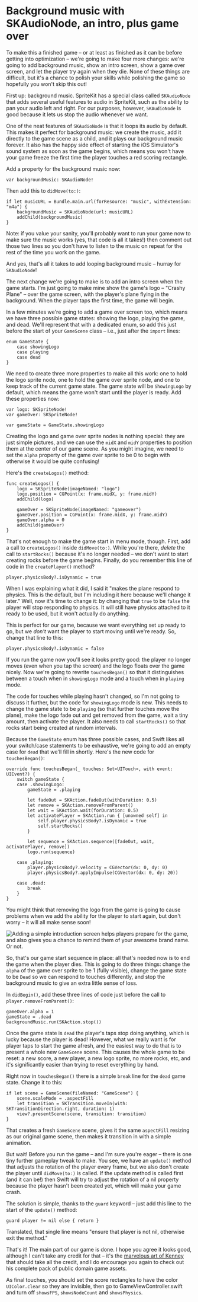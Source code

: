 # Background music with SKAudioNode, an intro, plus game over

To make this a finished game – or at least as finished as it can be before getting into optimization – we're going to make four more changes: we're going to add background music, show an intro screen, show a game over screen, and let the player try again when they die. None of these things are difficult, but it's a chance to polish your skills while polishing the game so hopefully you won't skip this out!

First up: background music. SpriteKit has a special class called `SKAudioNode` that adds several useful features to audio in SpriteKit, such as the ability to pan your audio left and right. For our purposes, however, `SKAudioNode` is good because it lets us stop the audio whenever we want. 

One of the neat features of `SKAudioNode` is that it loops its audio by default. This makes it perfect for background music: we create the music, add it directly to the game scene as a child, and it plays our background music forever. It also has the happy side effect of starting the iOS Simulator's sound system as soon as the game begins, which means you won't have your game freeze the first time the player touches a red scoring rectangle.

Add a property for the background music now:

    var backgroundMusic: SKAudioNode!

Then add this to `didMove(to:)`:

    if let musicURL = Bundle.main.url(forResource: "music", withExtension: "m4a") {
        backgroundMusic = SKAudioNode(url: musicURL)
        addChild(backgroundMusic)
    }

Note: if you value your sanity, you'll probably want to run your game now to make sure the music works (yes, that code is all it takes!) then comment out those two lines so you don't have to listen to the music on repeat for the rest of the time you work on the game.

And yes, that's all it takes to add looping background music – hurray for `SKAudioNode`!

The next change we're going to make is to add an intro screen when the game starts. I'm just going to make mine show the game's logo – "Crashy Plane" – over the game screen, with the player's plane flying in the background. When the player taps the first time, the game will begin.

In a few minutes we're going to add a game over screen too, which means we have three possible game states: showing the logo, playing the game, and dead. We'll represent that with a dedicated enum, so add this just before the start of your `GameScene` class – i.e., just after the `import` lines:

    enum GameState {
        case showingLogo
        case playing
        case dead
    }

We need to create three more properties to make all this work: one to hold the logo sprite node, one to hold the game over sprite node, and one to keep track of the current game state. The game state will be `ShowingLogo` by default, which means the game won't start until the player is ready. Add these properties now:

    var logo: SKSpriteNode!
    var gameOver: SKSpriteNode!

    var gameState = GameState.showingLogo

Creating the logo and game over sprite nodes is nothing special: they are just simple pictures, and we can use the `midX` and `midY` properties to position them at the center of our game scene. As you might imagine, we need to set the `alpha` property of the game over sprite to be 0 to begin with otherwise it would be quite confusing!

Here's the `createLogos()` method:

    func createLogos() {
        logo = SKSpriteNode(imageNamed: "logo")
        logo.position = CGPoint(x: frame.midX, y: frame.midY)
        addChild(logo)

        gameOver = SKSpriteNode(imageNamed: "gameover")
        gameOver.position = CGPoint(x: frame.midX, y: frame.midY)
        gameOver.alpha = 0
        addChild(gameOver)
    }

That's not enough to make the game start in menu mode, though. First, add a call to `createLogos()` inside `didMove(to:)`. While you're there, *delete* the call to `startRocks()` because it's no longer needed – we don't want to start creating rocks before the game begins. Finally, do you remember this line of code in the `createPlayer()` method?

    player.physicsBody?.isDynamic = true

When I was explaining what it did, I said it "makes the plane respond to physics. This is the default, but I'm including it here because we'll change it later." Well, now it's time to change it: by changing that `true` to be `false` the player will stop responding to physics. It will still have physics attached to it ready to be used, but it won't actually do anything.

This is perfect for our game, because we want everything set up ready to go, but we *don't* want the player to start moving until we're ready. So, change that line to this:

    player.physicsBody?.isDynamic = false

If you run the game now you'll see it looks pretty good: the player no longer moves (even when you tap the screen) and the logo floats over the game nicely. Now we're going to rewrite `touchesBegan()` so that it distinguishes between a touch when in `showingLogo` mode and a touch when in `playing` mode.

The code for touches while playing hasn't changed, so I'm not going to discuss it further, but the code for `showingLogo` mode is new. This needs to change the game state to be `playing` (so that further touches move the plane), make the logo fade out and get removed from the game, wait a tiny amount, then activate the player. It also needs to call `startRocks()` so that rocks start being created at random intervals.

Because the `GameState` enum has three possible cases, and Swift likes all your switch/case statements to be exhaustive, we're going to add an empty case for `dead` that we'll fill in shortly. Here's the new code for `touchesBegan()`:

    override func touchesBegan(_ touches: Set<UITouch>, with event: UIEvent?) {
        switch gameState {
        case .showingLogo:
            gameState = .playing

            let fadeOut = SKAction.fadeOut(withDuration: 0.5)
            let remove = SKAction.removeFromParent()
            let wait = SKAction.wait(forDuration: 0.5)
            let activatePlayer = SKAction.run { [unowned self] in
                self.player.physicsBody?.isDynamic = true
                self.startRocks()
            }

            let sequence = SKAction.sequence([fadeOut, wait, activatePlayer, remove])
            logo.run(sequence)

        case .playing:
            player.physicsBody?.velocity = CGVector(dx: 0, dy: 0)
            player.physicsBody?.applyImpulse(CGVector(dx: 0, dy: 20))

        case .dead:
            break
        }
    }

You might think that removing the logo from the game is going to cause problems when we add the ability for the player to start again, but don't worry – it will all make sense soon!

![Adding a simple introduction screen helps players prepare for the game, and also gives you a chance to remind them of your awesome brand name. Or not.](36-4.png)

So, that's our game start sequence in place: all that's needed now is to end the game when the player dies. This is going to do three things: change the `alpha` of the game over sprite to be 1 (fully visible), change the game state to be `Dead` so we can respond to touches differently, and stop the background music to give an extra little sense of loss.

In `didBegin()`, add these three lines of code just before the call to `player.removeFromParent()`:

    gameOver.alpha = 1
    gameState = .dead
    backgroundMusic.run(SKAction.stop())

Once the game state is `dead` the player's taps stop doing anything, which is lucky because the player is dead! However, what we really want is for player taps to start the game afresh, and the easiest way to do that is to present a whole new `GameScene` scene. This causes the whole game to be reset: a new score, a new player, a new logo sprite, no more rocks, etc, and it's significantly easier than trying to reset everything by hand.

Right now in `touchesBegan()` there is a simple `break` line for the `dead` game state. Change it to this:

    if let scene = GameScene(fileNamed: "GameScene") {
        scene.scaleMode = .aspectFill
        let transition = SKTransition.moveIn(with: SKTransitionDirection.right, duration: 1)
        view?.presentScene(scene, transition: transition)
    }

That creates a fresh `GameScene` scene, gives it the same `aspectFill` resizing as our original game scene, then makes it transition in with a simple animation.

But wait! Before you run the game – and I'm sure you're eager – there is one tiny further gameplay tweak to make. You see, we have an `update()` method that adjusts the rotation of the player every frame, but we also don't create the player until `didMove(to:)` is called. If the update method is called first (and it can be!) then Swift will try to adjust the rotation of a nil property because the player hasn't been created yet, which will make your game crash.

The solution is simple, thanks to the `guard` keyword – just add this line to the start of the `update()` method:

    guard player != nil else { return }

Translated, that single line means "ensure that player is not nil, otherwise exit the method."

That's it! The main part of our game is done. I hope you agree it looks good, although I can't take any credit for that – it's the [marvelous art of Kenney](http://kenney.itch.io/kenney-donation) that should take all the credit, and I do encourage you again to check out his complete pack of public domain game assets.

As final touches, you should set the score rectangles to have the color `UIColor.clear` so they are invisible, then go to GameViewController.swift and turn off `showsFPS`, `showsNodeCount` and `showsPhysics`.

